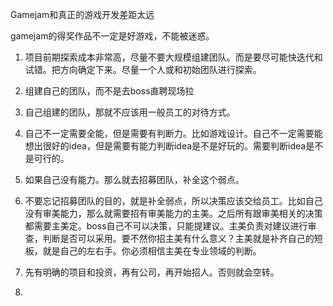 


Gamejam和真正的游戏开发差距太远

gamejam的得奖作品不一定是好游戏，不能被迷惑。


1. 项目前期探索成本非常高，尽量不要大规模组建团队。而是要尽可能快迭代和试错。把方向确定下来。尽量一个人或和初始团队进行探索。


3. 组建自己的团队，而不是去boss直聘现场拉
4. 自己组建的团队，那就不应该用一般员工的对待方式。
5. 自己不一定需要全能，但是需要有判断力。比如游戏设计。自己不一定需要能想出很好的idea，但是需要有能力判断idea是不是好玩的。需要判断idea是不是可行的。
6. 如果自己没有能力。那么就去招募团队，补全这个弱点。
7. 不要忘记招募团队的目的，就是补全弱点，所以决策应该交给员工。比如自己没有审美能力，那么就需要招有审美能力的主美。之后所有跟审美相关的决策都需要主美定。boss自己不可以决策，只能提建议。主美负责对建议进行审查，判断是否可以采用。要不然你招主美有什么意义？主美就是补齐自己的短板，就是自己的左右手。你必须相信主美在专业领域的判断。
9. 先有明确的项目和投资，再有公司，再开始招人。否则就会空转。
10. 

